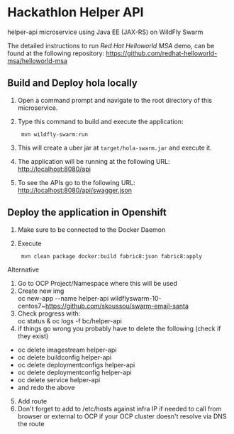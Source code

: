 # Hackathlon Helper API
helper-api microservice using Java EE (JAX-RS) on WildFly Swarm

The detailed instructions to run *Red Hat Helloworld MSA* demo, can be found at the following repository: <https://github.com/redhat-helloworld-msa/helloworld-msa>


Build and Deploy hola locally
-----------------------------

1. Open a command prompt and navigate to the root directory of this microservice.
2. Type this command to build and execute the application:

        mvn wildfly-swarm:run

3. This will create a uber jar at  `target/hola-swarm.jar` and execute it.
4. The application will be running at the following URL: <http://localhost:8080/api>
5. To see the APIs go to the following URL: <http://localhost:8080/api/swagger.json>

Deploy the application in Openshift
-----------------------------------

1. Make sure to be connected to the Docker Daemon
2. Execute

		mvn clean package docker:build fabric8:json fabric8:apply

Alternative
1. Go to OCP Project/Namespace where this will be used
2. Create new img		
                                oc new-app --name helper-api wildflyswarm-10-centos7~https://github.com/skoussou/swarm-email-santa
3. Check progress with: 	
                                oc status & oc logs -f bc/helper-api
4. if things go wrong you probably have to delete the following (check if they exist)
 - oc delete imagestream helper-api
 - oc delete buildconfig helper-api
 - oc delete deploymentconfigs helper-api
 - oc delete deploymentconfig helper-api
 - oc delete service helper-api
 - and redo the above
5. Add route
6. Don't forget to add to /etc/hosts against infra IP if needed to call from browser or external to OCP if your OCP cluster doesn't resolve via DNS the route


